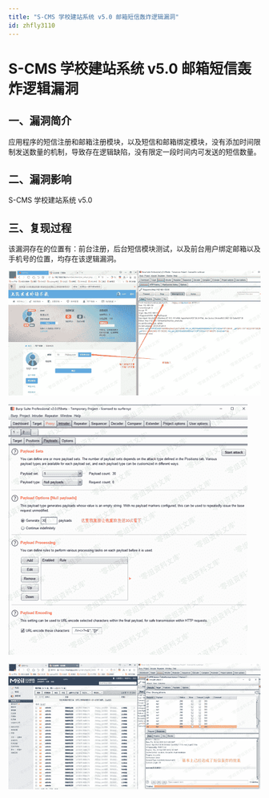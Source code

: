 ```yaml
---
title: "S-CMS 学校建站系统 v5.0 邮箱短信轰炸逻辑漏洞"
id: zhfly3110
---
```


# S-CMS 学校建站系统 v5.0 邮箱短信轰炸逻辑漏洞

## 一、漏洞简介

应用程序的短信注册和邮箱注册模块，以及短信和邮箱绑定模块，没有添加时间限制发送数量的机制，导致存在逻辑缺陷，没有限定一段时间内可发送的短信数量。

## 二、漏洞影响

S-CMS 学校建站系统 v5.0

## 三、复现过程

该漏洞存在的位置有：前台注册，后台短信模块测试，以及前台用户绑定邮箱以及手机号的位置，均存在该逻辑漏洞。

![image](../img/9f06abf7ebc890d9d17a0e8574cd8ed9.png)

![image](../img/c0807097b7a487aec60720ede1ef7865.png)

![image](../img/3742941d779ba613098a7a23cc737f82.png)